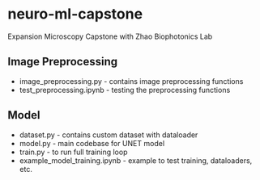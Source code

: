 # neuro-ml-capstone

Expansion Microscopy Capstone with Zhao Biophotonics Lab

## Image Preprocessing
* image_preprocessing.py - contains image preprocessing functions
* test_preprocessing.ipynb - testing the preprocessing functions

## Model
* dataset.py - contains custom dataset with dataloader
* model.py - main codebase for UNET model
* train.py - to run full training loop
* example_model_training.ipynb - example to test training, dataloaders, etc.
